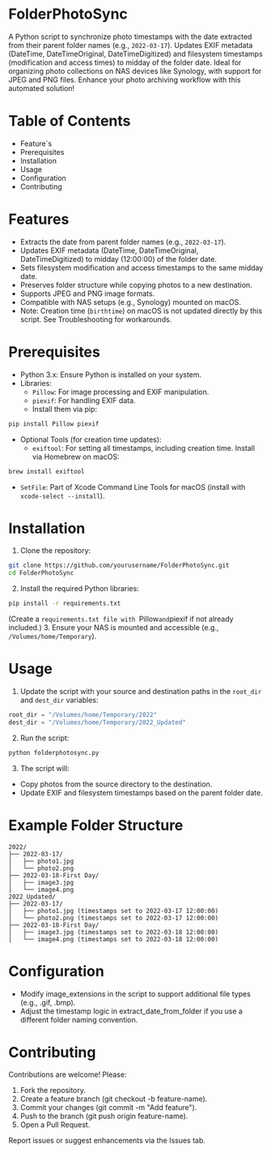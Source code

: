 # FolderPhotoSync
A Python script to synchronize photo timestamps with the date extracted from their parent folder names (e.g., `2022-03-17`). Updates EXIF metadata (DateTime, DateTimeOriginal, DateTimeDigitized) and filesystem timestamps (modification and access times) to midday of the folder date. Ideal for organizing photo collections on NAS devices like Synology, with support for JPEG and PNG files. Enhance your photo archiving workflow with this automated solution!

# Table of Contents
- Feature`s
- Prerequisites
- Installation
- Usage
- Configuration
- Contributing

# Features
- Extracts the date from parent folder names (e.g., `2022-03-17`).
- Updates EXIF metadata (DateTime, DateTimeOriginal, DateTimeDigitized) to midday (12:00:00) of the folder date.
- Sets filesystem modification and access timestamps to the same midday date.
- Preserves folder structure while copying photos to a new destination.
- Supports JPEG and PNG image formats.
- Compatible with NAS setups (e.g., Synology) mounted on macOS.
- Note: Creation time (`birthtime`) on macOS is not updated directly by this script. See Troubleshooting for workarounds.

# Prerequisites
- Python 3.x: Ensure Python is installed on your system.
- Libraries:
  - `Pillow`: For image processing and EXIF manipulation.
  - `piexif`: For handling EXIF data.
  - Install them via pip:
```bash
pip install Pillow piexif
```
- Optional Tools (for creation time updates):
  - `exiftool`: For setting all timestamps, including creation time. Install via Homebrew on macOS:
```bash
brew install exiftool
```
  - `SetFile`: Part of Xcode Command Line Tools for macOS (install with `xcode-select --install`).

# Installation
1. Clone the repository:
```bash
git clone https://github.com/yourusername/FolderPhotoSync.git
cd FolderPhotoSync
```
2. Install the required Python libraries:
```bash
pip install -r requirements.txt
```
(Create a `requirements.txt file with `Pillow` and `piexif if not already included.)
3. Ensure your NAS is mounted and accessible (e.g., `/Volumes/home/Temporary`).

# Usage
1. Update the script with your source and destination paths in the `root_dir` and `dest_dir` variables:

```python
root_dir = "/Volumes/home/Temporary/2022"
dest_dir = "/Volumes/home/Temporary/2022_Updated"
```
2. Run the script:
```bash
python folderphotosync.py
```
3. The script will:
- Copy photos from the source directory to the destination.
- Update EXIF and filesystem timestamps based on the parent folder date.

# Example Folder Structure
```
2022/
├── 2022-03-17/
│   ├── photo1.jpg
│   └── photo2.png
├── 2022-03-18-First Day/
│   ├── image3.jpg
│   └── image4.png
2022_Updated/
├── 2022-03-17/
│   ├── photo1.jpg (timestamps set to 2022-03-17 12:00:00)
│   └── photo2.png (timestamps set to 2022-03-17 12:00:00)
├── 2022-03-18-First Day/
│   ├── image3.jpg (timestamps set to 2022-03-18 12:00:00)
│   └── image4.png (timestamps set to 2022-03-18 12:00:00)
```
# Configuration
- Modify image_extensions in the script to support additional file types (e.g., .gif, .bmp).
- Adjust the timestamp logic in extract_date_from_folder if you use a different folder naming convention.

# Contributing
Contributions are welcome! Please:

1. Fork the repository.
2. Create a feature branch (git checkout -b feature-name).
3. Commit your changes (git commit -m "Add feature").
4. Push to the branch (git push origin feature-name).
5. Open a Pull Request.

Report issues or suggest enhancements via the Issues tab.

